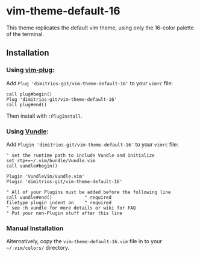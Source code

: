 # vim-theme-default-16
This theme replicates the default vim theme, using only the 16-color palette of
the terminal.

## Installation
### Using [vim-plug](https://github.com/junegunn/vim-plug):

Add `Plug 'dimitrios-git/vim-theme-default-16'` to your `vimrc` file:
```
call plug#begin()
Plug 'dimitrios-git/vim-theme-default-16'
call plug#end()
```

Then install with `:PlugInstall`.

### Using [Vundle](https://github.com/VundleVim/vundle):

Add `Plugin 'dimitrios-git/vim-theme-default-16'` to your `vimrc` file:

```
" set the runtime path to include Vundle and initialize
set rtp+=~/.vim/bundle/Vundle.vim
call vundle#begin()

Plugin 'VundleVim/Vundle.vim'
Plugin 'dimitrios-git/vim-theme-default-16'

" All of your Plugins must be added before the following line
call vundle#end()            " required
filetype plugin indent on    " required
" see :h vundle for more details or wiki for FAQ
" Put your non-Plugin stuff after this line
```

### Manual Installation
Alternatively, copy the `vim-theme-default-16.vim` file in to your
`~/.vim/colors/` directory.
